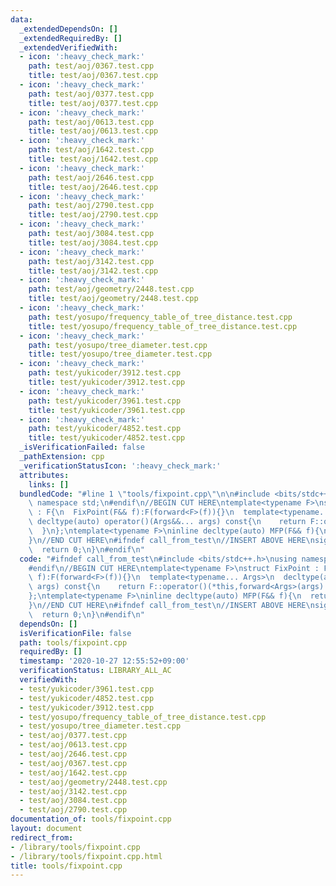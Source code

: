 ```yaml
---
data:
  _extendedDependsOn: []
  _extendedRequiredBy: []
  _extendedVerifiedWith:
  - icon: ':heavy_check_mark:'
    path: test/aoj/0367.test.cpp
    title: test/aoj/0367.test.cpp
  - icon: ':heavy_check_mark:'
    path: test/aoj/0377.test.cpp
    title: test/aoj/0377.test.cpp
  - icon: ':heavy_check_mark:'
    path: test/aoj/0613.test.cpp
    title: test/aoj/0613.test.cpp
  - icon: ':heavy_check_mark:'
    path: test/aoj/1642.test.cpp
    title: test/aoj/1642.test.cpp
  - icon: ':heavy_check_mark:'
    path: test/aoj/2646.test.cpp
    title: test/aoj/2646.test.cpp
  - icon: ':heavy_check_mark:'
    path: test/aoj/2790.test.cpp
    title: test/aoj/2790.test.cpp
  - icon: ':heavy_check_mark:'
    path: test/aoj/3084.test.cpp
    title: test/aoj/3084.test.cpp
  - icon: ':heavy_check_mark:'
    path: test/aoj/3142.test.cpp
    title: test/aoj/3142.test.cpp
  - icon: ':heavy_check_mark:'
    path: test/aoj/geometry/2448.test.cpp
    title: test/aoj/geometry/2448.test.cpp
  - icon: ':heavy_check_mark:'
    path: test/yosupo/frequency_table_of_tree_distance.test.cpp
    title: test/yosupo/frequency_table_of_tree_distance.test.cpp
  - icon: ':heavy_check_mark:'
    path: test/yosupo/tree_diameter.test.cpp
    title: test/yosupo/tree_diameter.test.cpp
  - icon: ':heavy_check_mark:'
    path: test/yukicoder/3912.test.cpp
    title: test/yukicoder/3912.test.cpp
  - icon: ':heavy_check_mark:'
    path: test/yukicoder/3961.test.cpp
    title: test/yukicoder/3961.test.cpp
  - icon: ':heavy_check_mark:'
    path: test/yukicoder/4852.test.cpp
    title: test/yukicoder/4852.test.cpp
  _isVerificationFailed: false
  _pathExtension: cpp
  _verificationStatusIcon: ':heavy_check_mark:'
  attributes:
    links: []
  bundledCode: "#line 1 \"tools/fixpoint.cpp\"\n\n#include <bits/stdc++.h>\nusing\
    \ namespace std;\n#endif\n//BEGIN CUT HERE\ntemplate<typename F>\nstruct FixPoint\
    \ : F{\n  FixPoint(F&& f):F(forward<F>(f)){}\n  template<typename... Args>\n \
    \ decltype(auto) operator()(Args&&... args) const{\n    return F::operator()(*this,forward<Args>(args)...);\n\
    \  }\n};\ntemplate<typename F>\ninline decltype(auto) MFP(F&& f){\n  return FixPoint<F>{forward<F>(f)};\n\
    }\n//END CUT HERE\n#ifndef call_from_test\n//INSERT ABOVE HERE\nsigned main(){\n\
    \  return 0;\n}\n#endif\n"
  code: "#ifndef call_from_test\n#include <bits/stdc++.h>\nusing namespace std;\n\
    #endif\n//BEGIN CUT HERE\ntemplate<typename F>\nstruct FixPoint : F{\n  FixPoint(F&&\
    \ f):F(forward<F>(f)){}\n  template<typename... Args>\n  decltype(auto) operator()(Args&&...\
    \ args) const{\n    return F::operator()(*this,forward<Args>(args)...);\n  }\n\
    };\ntemplate<typename F>\ninline decltype(auto) MFP(F&& f){\n  return FixPoint<F>{forward<F>(f)};\n\
    }\n//END CUT HERE\n#ifndef call_from_test\n//INSERT ABOVE HERE\nsigned main(){\n\
    \  return 0;\n}\n#endif\n"
  dependsOn: []
  isVerificationFile: false
  path: tools/fixpoint.cpp
  requiredBy: []
  timestamp: '2020-10-27 12:55:52+09:00'
  verificationStatus: LIBRARY_ALL_AC
  verifiedWith:
  - test/yukicoder/3961.test.cpp
  - test/yukicoder/4852.test.cpp
  - test/yukicoder/3912.test.cpp
  - test/yosupo/frequency_table_of_tree_distance.test.cpp
  - test/yosupo/tree_diameter.test.cpp
  - test/aoj/0377.test.cpp
  - test/aoj/0613.test.cpp
  - test/aoj/2646.test.cpp
  - test/aoj/0367.test.cpp
  - test/aoj/1642.test.cpp
  - test/aoj/geometry/2448.test.cpp
  - test/aoj/3142.test.cpp
  - test/aoj/3084.test.cpp
  - test/aoj/2790.test.cpp
documentation_of: tools/fixpoint.cpp
layout: document
redirect_from:
- /library/tools/fixpoint.cpp
- /library/tools/fixpoint.cpp.html
title: tools/fixpoint.cpp
---
```

